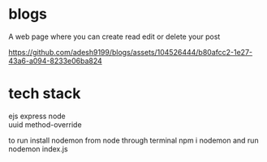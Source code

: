 # blogs
A web page where you can create read edit or delete your post 

https://github.com/adesh9199/blogs/assets/104526444/b80afcc2-1e27-43a6-a094-8233e06ba824


# tech stack 
ejs
express
node  
uuid
method-override


to run install nodemon from node  through terminal
npm i nodemon 
and  run nodemon index.js


